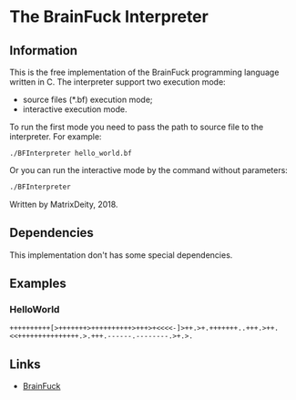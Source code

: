# The BrainFuck Interpreter

## Information

This is the free implementation of the BrainFuck programming language written in C. The interpreter support two execution mode:

* source files (*.bf) execution mode;
* interactive execution mode.  

To run the first mode you need to pass the path to source file to the interpreter. For example:

```bush
./BFInterpreter hello_world.bf
```

Or you can run the interactive mode by the command without parameters:

```bash
./BFInterpreter
```

Written by MatrixDeity, 2018.

## Dependencies

This implementation don't has some special dependencies.

## Examples

### HelloWorld

```bush
++++++++++[>+++++++>++++++++++>+++>+<<<<-]>++.>+.+++++++..+++.>++.<<+++++++++++++++.>.+++.------.--------.>+.>.
```

## Links

* [BrainFuck](https://en.wikipedia.org/wiki/Brainfuck)